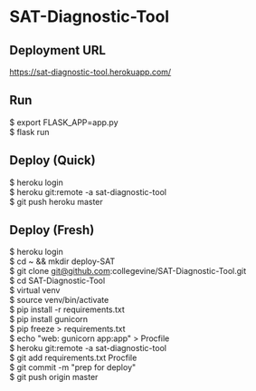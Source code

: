# SAT-Diagnostic-Tool

## Deployment URL
https://sat-diagnostic-tool.herokuapp.com/    

## Run
$ export FLASK_APP=app.py     
$ flask run

## Deploy (Quick)
$ heroku login    
$ heroku git:remote -a sat-diagnostic-tool    
$ git push heroku master    

## Deploy (Fresh)
$ heroku login    
$ cd ~ && mkdir deploy-SAT    
$ git clone git@github.com:collegevine/SAT-Diagnostic-Tool.git    
$ cd SAT-Diagnostic-Tool    
$ virtual venv    
$ source venv/bin/activate    
$ pip install -r requirements.txt    
$ pip install gunicorn    
$ pip freeze > requirements.txt    
$ echo "web: gunicorn app:app" > Procfile    
$ heroku git:remote -a sat-diagnostic-tool    
$ git add requirements.txt Procfile     
$ git commit -m "prep for deploy"    
$ git push origin master    

